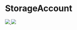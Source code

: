 # StorageAccount

<a href="https://azuredeploy.net/?repository=https://github.com/lbov/StorageAccount" target="_blank">
    <img src="http://azuredeploy.net/deploybutton.png"/>
</a>


<a href="https://portal.azure.com/#create/Microsoft.Template/uri/https%3A%2F%2Fraw.githubusercontent.com%2Flbov%2FStorageAccount%2Fmaster%2FTemplate_Storage_Account.json" target="_blank">
    <img src="http://azuredeploy.net/deploybutton.png"/>
</a>

